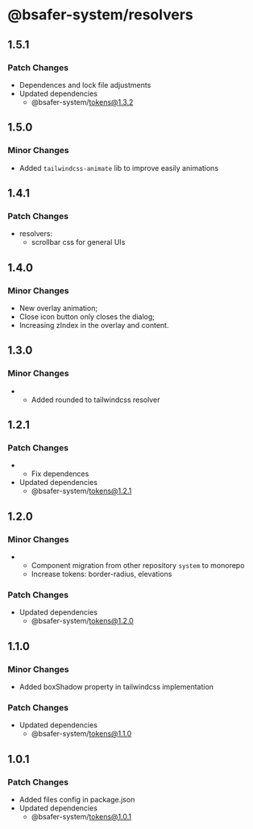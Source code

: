 # @bsafer-system/resolvers

## 1.5.1

### Patch Changes

- Dependences and lock file adjustments
- Updated dependencies
  - @bsafer-system/tokens@1.3.2

## 1.5.0

### Minor Changes

- Added `tailwindcss-animate` lib to improve easily animations

## 1.4.1

### Patch Changes

- resolvers:
  - scrollbar css for general UIs

## 1.4.0

### Minor Changes

- New overlay animation;
- Close icon button only closes the dialog;
- Increasing zIndex in the overlay and content.

## 1.3.0

### Minor Changes

- - Added rounded to tailwindcss resolver

## 1.2.1

### Patch Changes

- - Fix dependences
- Updated dependencies
  - @bsafer-system/tokens@1.2.1

## 1.2.0

### Minor Changes

- - Component migration from other repository `system` to monorepo
  - Increase tokens: border-radius, elevations

### Patch Changes

- Updated dependencies
  - @bsafer-system/tokens@1.2.0

## 1.1.0

### Minor Changes

- Added boxShadow property in tailwindcss implementation

### Patch Changes

- Updated dependencies
  - @bsafer-system/tokens@1.1.0

## 1.0.1

### Patch Changes

- Added files config in package.json
- Updated dependencies
  - @bsafer-system/tokens@1.0.1

